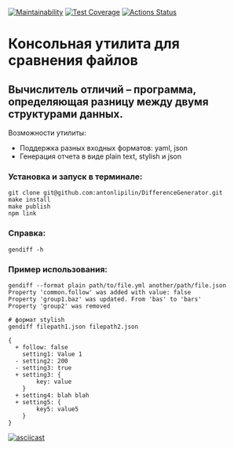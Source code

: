 [![Maintainability](https://api.codeclimate.com/v1/badges/a99a88d28ad37a79dbf6/maintainability)](https://codeclimate.com/github/antonlipilin/DifferenceGenerator/maintainability)
[![Test Coverage](https://api.codeclimate.com/v1/badges/4903c11fe6ef37e60264/test_coverage)](https://codeclimate.com/github/antonlipilin/DifferenceGenerator/test_coverage)
[![Actions Status](https://github.com/antonlipilin/DifferenceGenerator/workflows/Tests%20and%20Linter/badge.svg)](https://github.com/antonlipilin/DifferenceGenerator/actions)

# Консольная утилита для сравнения файлов

## Вычислитель отличий – программа, определяющая разницу между двумя структурами данных. 

Возможности утилиты:
* Поддержка разных входных форматов: yaml, json
* Генерация отчета в виде plain text, stylish и json

### Установка и запуск в терминале:
```
git clone git@github.com:antonlipilin/DifferenceGenerator.git
make install
make publish
npm link
```
### Справка: 
```
gendiff -h
```

### Пример использования:
```
gendiff --format plain path/to/file.yml another/path/file.json
Property 'common.follow' was added with value: false
Property 'group1.baz' was updated. From 'bas' to 'bars'
Property 'group2' was removed

# формат stylish
gendiff filepath1.json filepath2.json

{
  + follow: false
    setting1: Value 1
  - setting2: 200
  - setting3: true
  + setting3: {
        key: value
    }
  + setting4: blah blah
  + setting5: {
        key5: value5
    }
}
```
[![asciicast](https://asciinema.org/a/yC7iOKltVfNqXhazw8OLKXH0w.svg)](https://asciinema.org/a/yC7iOKltVfNqXhazw8OLKXH0w)
